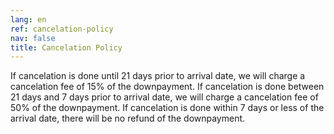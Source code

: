 ```yaml
---
lang: en
ref: cancelation-policy
nav: false
title: Cancelation Policy
---
```

If cancelation is done until 21 days prior to arrival date, we will charge a cancelation fee of 15% of the downpayment.
If cancelation is done between 21 days and 7 days prior to arrival date, we will charge a cancelation fee of 50% of the downpayment.
If cancelation is done within 7 days or less of the arrival date, there will be no refund of the downpayment.
